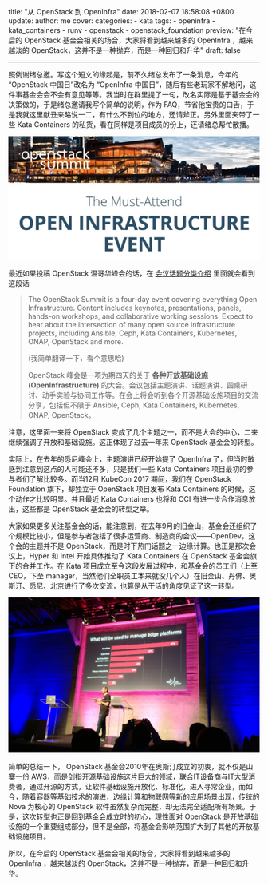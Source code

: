 title: "从 OpenStack 到 OpenInfra"
date: 2018-02-07 18:58:08 +0800
update:
author: me
cover:
categories:
    - kata
tags:
    - openinfra
    - kata_containers
    - runv
    - openstack
    - openstack_foundation
preview: "在今后的 OpenStack 基金会相关的场合，大家将看到越来越多的 OpenInfra ，越来越淡的 OpenStack，这并不是一种抛弃，而是一种回归和升华"
draft: false

---

照例谢绪总邀。写这个短文的缘起是，前不久绪总发布了一条消息，今年的 “OpenStack 中国日”改名为 “OpenInfra 中国日”，随后有些老玩家不解地问，这件事基金会会不会有意见等等。我当时在群里提了一句，改名实际是基于基金会的决策做的，于是绪总邀请我写个简单的说明，作为 FAQ，节省他宝贵的口舌，于是我就这里献丑来略说一二，有什么不到位的地方，还请斧正。另外里面夹带了一些 Kata Containers 的私货，看在同样是项目成员的份上，还请绪总帮忙散播。

![本届峰会的口号已经是OpenInfra了](/assets/summit_infra.jpg)

最近如果投稿 OpenStack 温哥华峰会的话，在 [会议话题分类介绍](https://www.openstack.org/summit/vancouver-2018/summit-categories/) 里面就会看到这段话

> The OpenStack Summit is a four-day event covering everything Open Infrastructure. Content includes keynotes, presentations, panels, hands-on workshops, and collaborative working sessions. Expect to hear about the intersection of many open source infrastructure projects, including Ansible, Ceph, Kata Containers, Kubernetes, ONAP, OpenStack and more.
>
> (我简单翻译一下，看个意思哈)
>
> OpenStack 峰会是一项为期四天的关于 **各种开放基础设施 (OpenInfrastructure)** 的大会。会议包括主题演讲、话题演讲、圆桌研讨、动手实验与协同工作等。在会上将会听到各个开源基础设施项目的交流分享，包括但不限于 Ansible, Ceph, Kata Containers, Kubernetes, ONAP, OpenStack。

注意，这里面一来将 OpenStack 变成了几个主题之一，而不是大会的中心，二来继续强调了开放和基础设施。这正体现了过去一年来 OpenStack 基金会的转型。

实际上，在去年的悉尼峰会上，主题演讲已经开始提了 OpenInfra 了，但当时敏感到注意到这点的人可能还不多，只是我们一些 Kata Containers 项目最初的参与者们了解比较多。而当12月 KubeCon 2017 期间，我们在 OpenStack Foundation 旗下，却独立于 OpenStack 项目发布 Kata Containers 的时候，这个动作才比较明显。并且最近 Kata Containers 也将和 OCI 有进一步合作消息放出，这些都是 OpenStack 基金会的转型之举。

大家如果更多关注基金会的话，能注意到，在去年9月的旧金山，基金会还组织了个规模比较小，但是参与者包括了很多运营商、制造商的会议——OpenDev，这个会的主题并不是 OpenStack，而是时下热门话题之一边缘计算。也正是那次会议上，Hyper 和 Intel 开始具体推动了 Kata Containers 在 OpenStack 基金会旗下的合并工作。在 Kata 项目成立至今这段发展过程中，和基金会的员工们（上至CEO，下至 manager，当然他们全职员工本来就没几个人）在旧金山、丹佛、奥斯汀、悉尼、北京进行了多次交流，也算是从干活的角度见证了这一转型。

![基金会CEO Jonathan在OpenDev会上谈边缘计算的平台](/assets/opendev.jpg)

简单的总结一下， OpenStack 基金会2010年在奥斯汀成立的初衷，就不仅是山寨一份 AWS，而是剑指开源基础设施这片巨大的领域，联合IT设备商与IT大型消费者，通过开源的方式，让软件基础设施开放化、标准化，进入寻常企业，而如今，随着容器等基础技术的演进，边缘计算和物联网等新的应用场景出现，传统的 Nova 为核心的 OpenStack 软件虽然复杂而完整，却无法完全适配所有场景。于是，这次转型也正是回到基金会成立时的初心，理性面对 OpenStack 是开放基础设施的一个重要组成部分，但不是全部，将基金会影响范围扩大到了其他的开放基础设施项目。

所以，在今后的 OpenStack 基金会相关的场合，大家将看到越来越多的 OpenInfra ，越来越淡的 OpenStack，这并不是一种抛弃，而是一种回归和升华。
